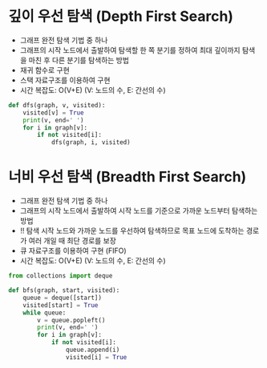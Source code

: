 # 깊이 우선 탐색 (Depth First Search)
- 그래프 완전 탐색 기법 중 하나
- 그래프의 시작 노드에서 출발하여 탐색할 한 쪽 분기를 정하여 최대 깊이까지 탐색을 마친 후 다른 분기를 탐색하는 방법
- 재귀 함수로 구현
- 스택 자료구조를 이용하여 구현
- 시간 복잡도: O(V+E) (V: 노드의 수, E: 간선의 수)

```python
def dfs(graph, v, visited):
    visited[v] = True
    print(v, end=' ')
    for i in graph[v]:
        if not visited[i]:
            dfs(graph, i, visited)
```

# 너비 우선 탐색 (Breadth First Search)
- 그래프 완전 탐색 기법 중 하나
- 그래프의 시작 노드에서 출발하여 시작 노드를 기준으로 가까운 노드부터 탐색하는 방법
- !! 탐색 시작 노드와 가까운 노드를 우선하여 탐색하므로 목표 노드에 도착하는 경로가 여러 개일 때 최단 경로를 보장
- 큐 자료구조를 이용하여 구현 (FIFO)
- 시간 복잡도: O(V+E) (V: 노드의 수, E: 간선의 수)

```python
from collections import deque

def bfs(graph, start, visited):
    queue = deque([start])
    visited[start] = True
    while queue:
        v = queue.popleft()
        print(v, end=' ')
        for i in graph[v]:
            if not visited[i]:
                queue.append(i)
                visited[i] = True
``` 
